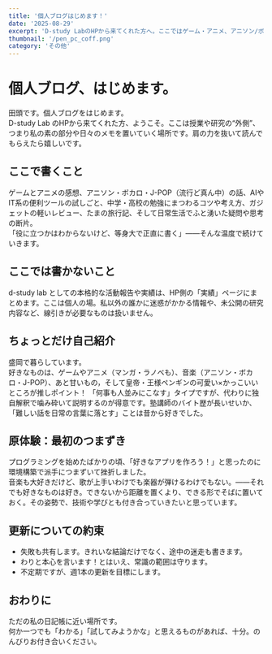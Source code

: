 ```yaml
---
title: '個人ブログはじめます！'
date: '2025-08-29'
excerpt: 'D-study LabのHPから来てくれた方へ。ここではゲーム・アニメ、アニソン/ボカロ/J-POP、AIや便利ツール、勉強やガジェット、旅行、日常の疑問を等身大で綴ります。'
thumbnail: '/pen_pc_coff.png'
category: 'その他'
---
```


# 個人ブログ、はじめます。

田頭です。個人ブログをはじめます。  
D-study Lab のHPから来てくれた方、ようこそ。ここは授業や研究の“外側”、つまり私の素の部分や日々のメモを置いていく場所です。肩の力を抜いて読んでもらえたら嬉しいです。

## ここで書くこと

ゲームとアニメの感想、アニソン・ボカロ・J-POP（流行ど真ん中）の話、AIやIT系の便利ツールの試しごと、中学・高校の勉強にまつわるコツや考え方、ガジェットの軽いレビュー、たまの旅行記、そして日常生活でふと湧いた疑問や思考の断片。  
「役に立つかはわからないけど、等身大で正直に書く」——そんな温度で続けていきます。

## ここでは書かないこと

d-study lab としての本格的な活動報告や実績は、HP側の「実績」ページにまとめます。ここは個人の場。私以外の誰かに迷惑がかかる情報や、未公開の研究内容など、線引きが必要なものは扱いません。

## ちょっとだけ自己紹介

盛岡で暮らしています。  
好きなものは、ゲームやアニメ（マンガ・ラノベも）、音楽（アニソン・ボカロ・J-POP）、あと甘いもの，そして皇帝・王様ペンギンの可愛い×かっこいいところが推しポイント！
「何事も人並みにこなす」タイプですが、代わりに独自解釈で噛み砕いて説明するのが得意です。塾講師のバイト歴が長いせいか、「難しい話を日常の言葉に落とす」ことは昔から好きでした。

## 原体験：最初のつまずき

プログラミングを始めたばかりの頃、「好きなアプリを作ろう！」と思ったのに環境構築で派手につまずいて挫折しました。  
音楽も大好きだけど、歌が上手いわけでも楽器が弾けるわけでもない。——それでも好きなものは好き。できないから距離を置くより、できる形でそばに置いておく。その姿勢で、技術や学びとも付き合っていきたいと思っています。

## 更新についての約束

- 失敗も共有します。きれいな結論だけでなく、途中の迷走も書きます。  
- わりと本心を言います！とはいえ、常識の範囲は守ります。  
- 不定期ですが、週1本の更新を目標にします。

## おわりに

ただの私の日記帳に近い場所です。  
何か一つでも「わかる」「試してみようかな」と思えるものがあれば、十分。のんびりお付き合いください。
